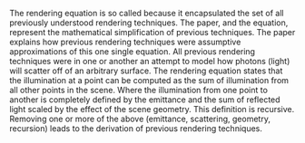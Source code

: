 The rendering equation is so called because it encapsulated the set of all previously understood rendering techniques. The paper, and the equation, represent the mathematical simplification of previous techniques. The paper explains how previous rendering techniques were assumptive approximations of this one single equation. All previous rendering techniques were in one or another an attempt to model how photons (light) will scatter off of an arbitrary surface. The rendering equation states that the illumination at a point can be computed as the sum of illumination from all other points in the scene. Where the illumination from one point to another is completely defined by the emittance and the sum of reflected light scaled by the effect of the scene geometry. This definition is recursive. Removing one or more of the above (emittance, scattering, geometry, recursion) leads to the derivation of previous rendering techniques.